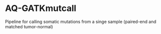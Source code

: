 # AQ-GATKmutcall
Pipeline for calling somatic mutations from a singe sample (paired-end and matched tumor-normal)
